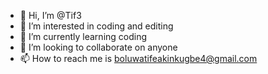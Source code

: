 - 👋 Hi, I’m @Tif3
- 👀 I’m interested in coding and editing 
- 🌱 I’m currently learning coding
- 💞️ I’m looking to collaborate on anyone 
- 📫 How to reach me is boluwatifeakinkugbe4@gmail.com

<!---
Tif3/Tif3 is a ✨ special ✨ repository because its `README.md` (this file) appears on your GitHub profile.
You can click the Preview link to take a look at your changes.
--->
